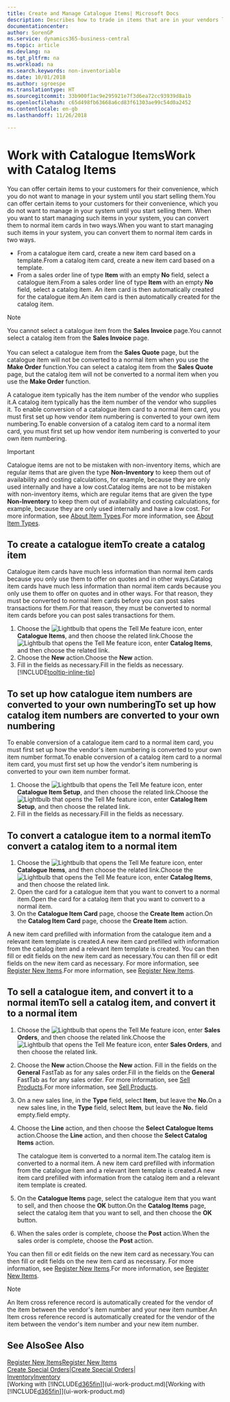 ```yaml
---
title: Create and Manage Catalogue Items| Microsoft Docs
description: Describes how to trade in items that are in your vendors list of items but not in your own list of items.
documentationcenter: 
author: SorenGP
ms.service: dynamics365-business-central
ms.topic: article
ms.devlang: na
ms.tgt_pltfrm: na
ms.workload: na
ms.search.keywords: non-inventoriable
ms.date: 10/01/2018
ms.author: sgroespe
ms.translationtype: HT
ms.sourcegitcommit: 33b900f1ac9e295921e7f3d6ea72cc93939d8a1b
ms.openlocfilehash: c65d498fb63668a6cd83f61303ae99c54d0a2452
ms.contentlocale: en-gb
ms.lasthandoff: 11/26/2018

---
```

# <a name="work-with-catalog-items"></a><span data-ttu-id="16d55-103">Work with Catalogue Items</span><span class="sxs-lookup"><span data-stu-id="16d55-103">Work with Catalog Items</span></span>
<span data-ttu-id="16d55-104">You can offer certain items to your customers for their convenience, which you do not want to manage in your system until you start selling them.</span><span class="sxs-lookup"><span data-stu-id="16d55-104">You can offer certain items to your customers for their convenience, which you do not want to manage in your system until you start selling them.</span></span> <span data-ttu-id="16d55-105">When you want to start managing such items in your system, you can convert them to normal item cards in two ways.</span><span class="sxs-lookup"><span data-stu-id="16d55-105">When you want to start managing such items in your system, you can convert them to normal item cards in two ways.</span></span>

* <span data-ttu-id="16d55-106">From a catalogue item card, create a new item card based on a template.</span><span class="sxs-lookup"><span data-stu-id="16d55-106">From a catalog item card, create a new item card based on a template.</span></span>
* <span data-ttu-id="16d55-107">From a sales order line of type **Item** with an empty **No** field, select a catalogue item.</span><span class="sxs-lookup"><span data-stu-id="16d55-107">From a sales order line of type **Item** with an empty **No** field, select a catalog item.</span></span> <span data-ttu-id="16d55-108">An item card is then automatically created for the catalogue item.</span><span class="sxs-lookup"><span data-stu-id="16d55-108">An item card is then automatically created for the catalog item.</span></span>

> [!NOTE]  
> <span data-ttu-id="16d55-109">You cannot select a catalogue item from the **Sales Invoice** page.</span><span class="sxs-lookup"><span data-stu-id="16d55-109">You cannot select a catalog item from the **Sales Invoice** page.</span></span><br /><br />
> <span data-ttu-id="16d55-110">You can select a catalogue item from the **Sales Quote** page, but the catalogue item will not be converted to a normal item when you use the **Make Order** function.</span><span class="sxs-lookup"><span data-stu-id="16d55-110">You can select a catalog item from the **Sales Quote** page, but the catalog item will not be converted to a normal item when you use the **Make Order** function.</span></span>

<span data-ttu-id="16d55-111">A catalogue item typically has the item number of the vendor who supplies it.</span><span class="sxs-lookup"><span data-stu-id="16d55-111">A catalog item typically has the item number of the vendor who supplies it.</span></span> <span data-ttu-id="16d55-112">To enable conversion of a catalogue item card to a normal item card, you must first set up how vendor item numbering is converted to your own item numbering.</span><span class="sxs-lookup"><span data-stu-id="16d55-112">To enable conversion of a catalog item card to a normal item card, you must first set up how vendor item numbering is converted to your own item numbering.</span></span>   

> [!Important]
> <span data-ttu-id="16d55-113">Catalogue items are not to be mistaken with non-inventory items, which are regular items that are given the type **Non-Inventory** to keep them out of availability and costing calculations, for example, because they are only used internally and have a low cost.</span><span class="sxs-lookup"><span data-stu-id="16d55-113">Catalog items are not to be mistaken with non-inventory items, which are regular items that are given the type **Non-Inventory** to keep them out of availability and costing calculations, for example, because they are only used internally and have a low cost.</span></span> <span data-ttu-id="16d55-114">For more information, see [About Item Types](inventory-about-item-types.md).</span><span class="sxs-lookup"><span data-stu-id="16d55-114">For more information, see [About Item Types](inventory-about-item-types.md).</span></span>

## <a name="to-create-a-catalog-item"></a><span data-ttu-id="16d55-115">To create a catalogue item</span><span class="sxs-lookup"><span data-stu-id="16d55-115">To create a catalog item</span></span>
<span data-ttu-id="16d55-116">Catalogue item cards have much less information than normal item cards because you only use them to offer on quotes and in other ways.</span><span class="sxs-lookup"><span data-stu-id="16d55-116">Catalog item cards have much less information than normal item cards because you only use them to offer on quotes and in other ways.</span></span> <span data-ttu-id="16d55-117">For that reason, they must be converted to normal item cards before you can post sales transactions for them.</span><span class="sxs-lookup"><span data-stu-id="16d55-117">For that reason, they must be converted to normal item cards before you can post sales transactions for them.</span></span>

1. <span data-ttu-id="16d55-118">Choose the ![Lightbulb that opens the Tell Me feature](media/ui-search/search_small.png "Tell me what you want to do") icon, enter **Catalogue Items**, and then choose the related link.</span><span class="sxs-lookup"><span data-stu-id="16d55-118">Choose the ![Lightbulb that opens the Tell Me feature](media/ui-search/search_small.png "Tell me what you want to do") icon, enter **Catalog Items**, and then choose the related link.</span></span>
2. <span data-ttu-id="16d55-119">Choose the **New** action.</span><span class="sxs-lookup"><span data-stu-id="16d55-119">Choose the **New** action.</span></span>
3. <span data-ttu-id="16d55-120">Fill in the fields as necessary.</span><span class="sxs-lookup"><span data-stu-id="16d55-120">Fill in the fields as necessary.</span></span> [!INCLUDE[tooltip-inline-tip](includes/tooltip-inline-tip_md.md)]

## <a name="to-set-up-how-catalog-item-numbers-are-converted-to-your-own-numbering"></a><span data-ttu-id="16d55-121">To set up how catalogue item numbers are converted to your own numbering</span><span class="sxs-lookup"><span data-stu-id="16d55-121">To set up how catalog item numbers are converted to your own numbering</span></span>
<span data-ttu-id="16d55-122">To enable conversion of a catalogue item card to a normal item card, you must first set up how the vendor's item numbering is converted to your own item number format.</span><span class="sxs-lookup"><span data-stu-id="16d55-122">To enable conversion of a catalog item card to a normal item card, you must first set up how the vendor's item numbering is converted to your own item number format.</span></span>

1. <span data-ttu-id="16d55-123">Choose the ![Lightbulb that opens the Tell Me feature](media/ui-search/search_small.png "Tell me what you want to do") icon, enter **Catalogue Item Setup**, and then choose the related link.</span><span class="sxs-lookup"><span data-stu-id="16d55-123">Choose the ![Lightbulb that opens the Tell Me feature](media/ui-search/search_small.png "Tell me what you want to do") icon, enter **Catalog Item Setup**, and then choose the related link.</span></span>
2. <span data-ttu-id="16d55-124">Fill in the fields as necessary.</span><span class="sxs-lookup"><span data-stu-id="16d55-124">Fill in the fields as necessary.</span></span>

## <a name="to-convert-a-catalog-item-to-a-normal-item"></a><span data-ttu-id="16d55-125">To convert a catalogue item to a normal item</span><span class="sxs-lookup"><span data-stu-id="16d55-125">To convert a catalog item to a normal item</span></span>
1. <span data-ttu-id="16d55-126">Choose the ![Lightbulb that opens the Tell Me feature](media/ui-search/search_small.png "Tell me what you want to do") icon, enter **Catalogue Items**, and then choose the related link.</span><span class="sxs-lookup"><span data-stu-id="16d55-126">Choose the ![Lightbulb that opens the Tell Me feature](media/ui-search/search_small.png "Tell me what you want to do") icon, enter **Catalog Items**, and then choose the related link.</span></span>
2. <span data-ttu-id="16d55-127">Open the card for a catalogue item that you want to convert to a normal item.</span><span class="sxs-lookup"><span data-stu-id="16d55-127">Open the card for a catalog item that you want to convert to a normal item.</span></span>
3. <span data-ttu-id="16d55-128">On the **Catalogue Item Card** page, choose the **Create Item** action.</span><span class="sxs-lookup"><span data-stu-id="16d55-128">On the **Catalog Item Card** page, choose the **Create Item** action.</span></span>

<span data-ttu-id="16d55-129">A new item card prefilled with information from the catalogue item and a relevant item template is created.</span><span class="sxs-lookup"><span data-stu-id="16d55-129">A new item card prefilled with information from the catalog item and a relevant item template is created.</span></span> <span data-ttu-id="16d55-130">You can then fill or edit fields on the new item card as necessary.</span><span class="sxs-lookup"><span data-stu-id="16d55-130">You can then fill or edit fields on the new item card as necessary.</span></span> <span data-ttu-id="16d55-131">For more information, see [Register New Items](inventory-how-register-new-items.md).</span><span class="sxs-lookup"><span data-stu-id="16d55-131">For more information, see [Register New Items](inventory-how-register-new-items.md).</span></span>

## <a name="to-sell-a-catalog-item-and-convert-it-to-a-normal-item"></a><span data-ttu-id="16d55-132">To sell a catalogue item, and convert it to a normal item</span><span class="sxs-lookup"><span data-stu-id="16d55-132">To sell a catalog item, and convert it to a normal item</span></span>
1. <span data-ttu-id="16d55-133">Choose the ![Lightbulb that opens the Tell Me feature](media/ui-search/search_small.png "Tell me what you want to do") icon, enter **Sales Orders**, and then choose the related link.</span><span class="sxs-lookup"><span data-stu-id="16d55-133">Choose the ![Lightbulb that opens the Tell Me feature](media/ui-search/search_small.png "Tell me what you want to do") icon, enter **Sales Orders**, and then choose the related link.</span></span>
2. <span data-ttu-id="16d55-134">Choose the **New** action.</span><span class="sxs-lookup"><span data-stu-id="16d55-134">Choose the **New** action.</span></span> <span data-ttu-id="16d55-135">Fill in the fields on the **General** FastTab as for any sales order.</span><span class="sxs-lookup"><span data-stu-id="16d55-135">Fill in the fields on the **General** FastTab as for any sales order.</span></span> <span data-ttu-id="16d55-136">For more information, see [Sell Products](sales-how-sell-products.md).</span><span class="sxs-lookup"><span data-stu-id="16d55-136">For more information, see [Sell Products](sales-how-sell-products.md).</span></span>
3. <span data-ttu-id="16d55-137">On a new sales line, in the **Type** field, select **Item**, but leave the **No.**</span><span class="sxs-lookup"><span data-stu-id="16d55-137">On a new sales line, in the **Type** field, select **Item**, but leave the **No.**</span></span> <span data-ttu-id="16d55-138">field empty.</span><span class="sxs-lookup"><span data-stu-id="16d55-138">field empty.</span></span>
4. <span data-ttu-id="16d55-139">Choose the **Line** action, and then choose the **Select Catalogue Items** action.</span><span class="sxs-lookup"><span data-stu-id="16d55-139">Choose the **Line** action, and then choose the **Select Catalog Items** action.</span></span>

    <span data-ttu-id="16d55-140">The catalogue item is converted to a normal item.</span><span class="sxs-lookup"><span data-stu-id="16d55-140">The catalog item is converted to a normal item.</span></span> <span data-ttu-id="16d55-141">A new item card prefilled with information from the catalogue item and a relevant item template is created.</span><span class="sxs-lookup"><span data-stu-id="16d55-141">A new item card prefilled with information from the catalog item and a relevant item template is created.</span></span>
5. <span data-ttu-id="16d55-142">On the **Catalogue Items** page, select the catalogue item that you want to sell, and then choose the **OK** button.</span><span class="sxs-lookup"><span data-stu-id="16d55-142">On the **Catalog Items** page, select the catalog item that you want to sell, and then choose the **OK** button.</span></span>
6. <span data-ttu-id="16d55-143">When the sales order is complete, choose the **Post** action.</span><span class="sxs-lookup"><span data-stu-id="16d55-143">When the sales order is complete, choose the **Post** action.</span></span>

<span data-ttu-id="16d55-144">You can then fill or edit fields on the new item card as necessary.</span><span class="sxs-lookup"><span data-stu-id="16d55-144">You can then fill or edit fields on the new item card as necessary.</span></span> <span data-ttu-id="16d55-145">For more information, see [Register New Items](inventory-how-register-new-items.md).</span><span class="sxs-lookup"><span data-stu-id="16d55-145">For more information, see [Register New Items](inventory-how-register-new-items.md).</span></span>

> [!NOTE]  
>   <span data-ttu-id="16d55-146">An Item cross reference record is automatically created for the vendor of the item between the vendor's item number and your new item number.</span><span class="sxs-lookup"><span data-stu-id="16d55-146">An Item cross reference record is automatically created for the vendor of the item between the vendor's item number and your new item number.</span></span>

## <a name="see-also"></a><span data-ttu-id="16d55-147">See Also</span><span class="sxs-lookup"><span data-stu-id="16d55-147">See Also</span></span>
[<span data-ttu-id="16d55-148">Register New Items</span><span class="sxs-lookup"><span data-stu-id="16d55-148">Register New Items</span></span>](inventory-how-register-new-items.md)  
<span data-ttu-id="16d55-149">[Create Special Orders](sales-how-to-create-special-orders.md)|</span><span class="sxs-lookup"><span data-stu-id="16d55-149">[Create Special Orders](sales-how-to-create-special-orders.md)|</span></span>  
[<span data-ttu-id="16d55-150">Inventory</span><span class="sxs-lookup"><span data-stu-id="16d55-150">Inventory</span></span>](inventory-manage-inventory.md)  
<span data-ttu-id="16d55-151">[Working with [!INCLUDE[d365fin](includes/d365fin_md.md)]](ui-work-product.md)</span><span class="sxs-lookup"><span data-stu-id="16d55-151">[Working with [!INCLUDE[d365fin](includes/d365fin_md.md)]](ui-work-product.md)</span></span>

